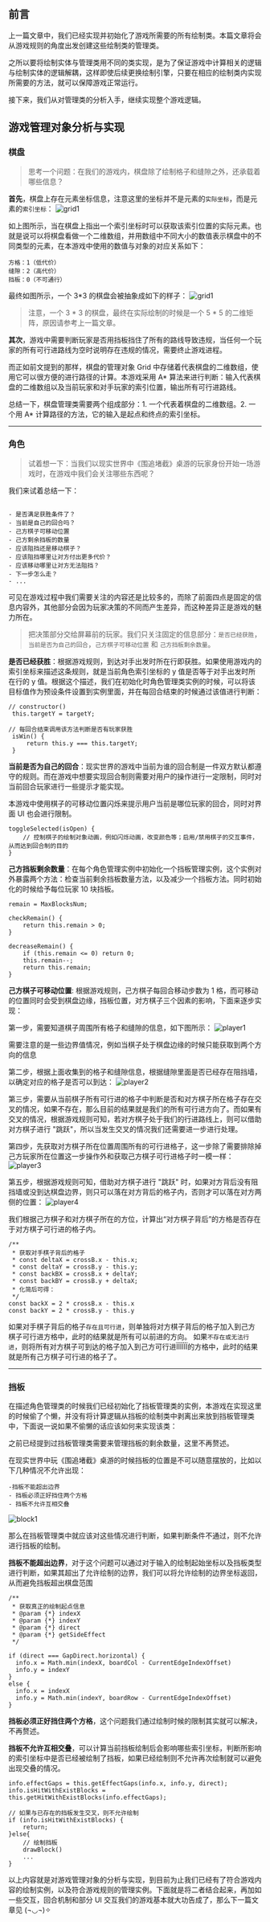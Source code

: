 ## 前言
上一篇文章中，我们已经实现并初始化了游戏所需要的所有绘制类。本篇文章将会从游戏规则的角度出发创建这些绘制类的管理类。

之所以要将绘制实体与管理类用不同的类实现，是为了保证游戏中计算相关的逻辑与绘制实体的逻辑解耦，这样即使后续更换绘制引擎，只要在相应的绘制类内实现所需要的方法，就可以保障游戏正常运行。

接下来，我们从对管理类的分析入手，继续实现整个游戏逻辑。

## 游戏管理对象分析与实现
### 棋盘

> 思考一个问题：在我们的游戏内，棋盘除了绘制格子和缝隙之外，还承载着哪些信息？

**首先**，棋盘上存在元素坐标信息，注意这里的坐标并不是元素的`实际坐标`，而是元素的`索引坐标`：
![grid1](https://github.com/jzllove9/Blog-jzl/assets/13548092/0f2de0ab-2a68-4ee2-af00-539ae6c303ea)

如上图所示，当在棋盘上指出一个索引坐标时可以获取该索引位置的实际元素。也就是说可以将棋盘看做一个二维数组，并用数组中不同大小的数值表示棋盘中的不同类型的元素，在本游戏中使用的数值与对象的对应关系如下：

```
方格：1（低代价）
缝隙：2（高代价）
挡板：0（不可通行）
```

最终如图所示，一个 3*3 的棋盘会被抽象成如下的样子：
![grid1](https://github.com/jzllove9/Blog-jzl/assets/13548092/85b3fc24-c93e-454f-8e3d-8df1a024013e)

> 注意，一个 3 * 3 的棋盘，最终在实际绘制的时候是一个 5 * 5 的二维矩阵，原因请参考上一篇文章。

**其次**，游戏中需要判断玩家是否用挡板挡住了所有的路线导致违规，当任何一个玩家的所有可行进路线为空时说明存在违规的情况，需要终止游戏进程。

而正如前文提到的那样，棋盘的管理对象 Grid 中存储着代表棋盘的二维数组，使用它可以很方便的进行路径的计算。本游戏采用 A* 算法来进行判断：输入代表棋盘的二维数组以及当前玩家和对手玩家的索引位置，输出所有可行进路线。

总结一下，棋盘管理类需要两个组成部分：1. 一个代表着棋盘的二维数组。2. 一个用 A* 计算路径的方法，它的输入是起点和终点的索引坐标。

---

### 角色

> 试着想一下：当我们以现实世界中《围追堵截》桌游的玩家身份开始一场游戏时，在游戏中我们会关注哪些东西呢？

我们来试着总结一下：

```

- 是否满足获胜条件了？
- 当前是自己的回合吗？
- 己方棋子可移动位置
- 己方剩余挡板的数量
- 应该阻挡还是移动棋子？
- 应该阻挡哪里让对方付出更多代价？
- 应该移动哪里让对方无法阻挡？
- 下一步怎么走？
- ...

```

可见在游戏过程中我们需要关注的内容还是比较多的，而除了前面四点是固定的信息内容外，其他部分会因为玩家决策的不同而产生差异，而这种差异正是游戏的魅力所在。

 >  把决策部分交给屏幕前的玩家。我们只关注固定的信息部分：`是否已经获胜`，`当前是否为自己的回合`，`己方棋子可移动位置` 和 `己方挡板剩余数量`。

**是否已经获胜**：根据游戏规则，到达对手出发时所在行即获胜。如果使用游戏内的索引坐标来描述这条规则，就是当前角色索引坐标的 y 值是否等于对手出发时所在行的 y 值。根据这个描述，我们在初始化时角色管理类实例的时候，可以将该目标值作为预设条件设置到实例里面，并在每回合结束的时候通过该值进行判断：

```
// constructor()
 this.targetY = targetY;

// 每回合结束调用该方法判断是否有玩家获胜
 isWin() {
     return this.y === this.targetY;
 }
```

**当前是否为自己的回合**：现实世界的游戏中当前为谁的回合制是一件双方默认都遵守的规则。而在游戏中想要实现回合制则需要对用户的操作进行一定限制，同时对当前回合玩家进行一些提示才能实现。

本游戏中使用棋子的可移动位置闪烁来提示用户当前是哪位玩家的回合，同时对界面 UI 也会进行限制。

```
toggleSelected(isOpen) {
    // 控制棋子的绘制对象动画，例如闪烁动画，改变颜色等；启用/禁用棋子的交互事件，从而达到回合制的目的
}
```

**己方挡板剩余数量**：在每个角色管理实例中初始化一个挡板管理实例，这个实例对外暴露两个方法：检查当前剩余挡板数量方法，以及减少一个挡板方法。同时初始化的时候给予每位玩家 10 块挡板。
```
remain = MaxBlocksNum;

checkRemain() {
    return this.remain > 0;
}

decreaseRemain() {
    if (this.remain <= 0) return 0;
    this.remain--;
    return this.remain;
}
```

**己方棋子可移动位置**: 根据游戏规则，己方棋子每回合移动步数为 1 格，而可移动的位置同时会受到棋盘边缘，挡板位置，对方棋子三个因素的影响，下面来逐步实现：

第一步，需要知道棋子周围所有格子和缝隙的信息，如下图所示：
![player1](https://github.com/jzllove9/Blog-jzl/assets/13548092/1b7a5691-d173-4155-8bdf-95bb468c38c6)

需要注意的是一些边界值情况，例如当棋子处于棋盘边缘的时候只能获取到两个方向的信息

第二步，根据上面收集到的格子和缝隙信息，根据缝隙里面是否已经存在阻挡墙，以确定对应的格子是否可以到达：
![player2](https://github.com/jzllove9/Blog-jzl/assets/13548092/68e88358-786d-44a6-a06c-c75f670cc1fd)

第三步，需要从当前棋子所有可行进的格子中判断是否和对方棋子所在格子存在交叉的情况，如果不存在，那么目前的结果就是我们的所有可行进方向了。而如果有交叉的情况，根据游戏规则可知，若对方棋子处于我们的行进路线上，则可以借助对方棋子进行 "跳跃"，所以当发生交叉的情况我们还需要进一步进行处理。

第四步，先获取对方棋子所在位置周围所有的可行进格子，这一步除了需要排除掉己方玩家所在位置这一步操作外和获取己方棋子可行进格子时一模一样：
![player3](https://github.com/jzllove9/Blog-jzl/assets/13548092/2cc120d7-88b4-4595-920a-b09c9198d7ee)

第五步，根据游戏规则可知，借助对方棋子进行 "跳跃" 时，如果对方背后没有阻挡墙或没到达棋盘边界，则只可以落在对方背后的格子内，否则才可以落在对方两侧的位置：
![player4](https://github.com/jzllove9/Blog-jzl/assets/13548092/31eee053-263d-4557-82d8-81811c6c7e76)

我们根据己方棋子和对方棋子所在的方位，计算出“对方棋子背后”的方格是否存在于对方棋子可行进的格子内。

```
/**
 * 获取对手棋子背后的格子
 * const deltaX = crossB.x - this.x;
 * const deltaY = crossB.y - this.y;
 * const backBX = crossB.x + deltaY;
 * const backBY = crossB.y + deltaX;
 * 化简后可得：
 */
const backX = 2 * crossB.x - this.x
const backY = 2 * crossB.y - this.y
```

如果对手棋子背后的格子`存在且可行进`，则单独将对方棋子背后的格子加入到己方棋子可行进方格中，此时的结果就是所有可以前进的方向。
如果`不存在或无法行进`，则将所有对方棋子可到达的格子加入到己方可行进ÏÏÏÏÏÏ的方格中，此时的结果就是所有己方棋子可行进的格子了。

---

### 挡板

在描述角色管理类的时候我们已经初始化了挡板管理类的实例，本游戏在实现这里的时候偷了个懒，并没有将计算逻辑从挡板的绘制类中剥离出来放到挡板管理类中，下面说一说如果不偷懒的话应该如何来实现该类：

之前已经提到过挡板管理类需要来管理挡板的剩余数量，这里不再赘述。

在现实世界中玩《围追堵截》桌游的时候挡板的位置是不可以随意摆放的，比如以下几种情况不允许出现：

```
-挡板不能超出边界
- 挡板必须正好挡住两个方格
- 挡板不允许互相交叠
```

![block1](https://github.com/jzllove9/Blog-jzl/assets/13548092/d73afe6c-24da-47bd-b141-609a77142307)

那么在挡板管理类中就应该对这些情况进行判断，如果判断条件不通过，则不允许进行挡板的绘制。

**挡板不能超出边界**，对于这个问题可以通过对于输入的绘制起始坐标以及挡板类型进行判断，如果其超出了允许绘制的边界，我们可以将允许绘制的边界坐标返回，从而避免挡板超出棋盘范围

```
/**
 * 获取真正的绘制起点信息
 * @param {*} indexX
 * @param {*} indexY
 * @param {*} direct
 * @param {*} getSideEffect
 */

if (direct === GapDirect.horizontal) {
  info.x = Math.min(indexX, boardCol - CurrentEdgeIndexOffset)
  info.y = indexY
}
else {
  info.x = indexX
  info.y = Math.min(indexY, boardRow - CurrentEdgeIndexOffset)
}
```

**挡板必须正好挡住两个方格**，这个问题我们通过绘制时候的限制其实就可以解决，不再赘述。

**挡板不允许互相交叠**，可以计算当前挡板绘制后会影响哪些索引坐标，判断所影响的索引坐标中是否已经被绘制了挡板，如果已经绘制则不允许再次绘制就可以避免出现交叠的情况。

```
info.effectGaps = this.getEffectGaps(info.x, info.y, direct);
info.isHitWithExistBlocks = this.getHitWithExistBlocks(info.effectGaps);

// 如果与已存在的挡板发生交叉，则不允许绘制
if (info.isHitWithExistBlocks) {
    return;
}else{
    // 绘制挡板
    drawBlock()
    ...
}
```

以上内容就是对游戏管理对象的分析与实现，到目前为止我们已经有了符合游戏内容的绘制实例，以及符合游戏规则的管理实例。下面就是将二者结合起来，再加如一些交互，回合机制和部分 UI 交互我们的游戏基本就大功告成了，那么下一篇文章见 (¬◡¬)✧
